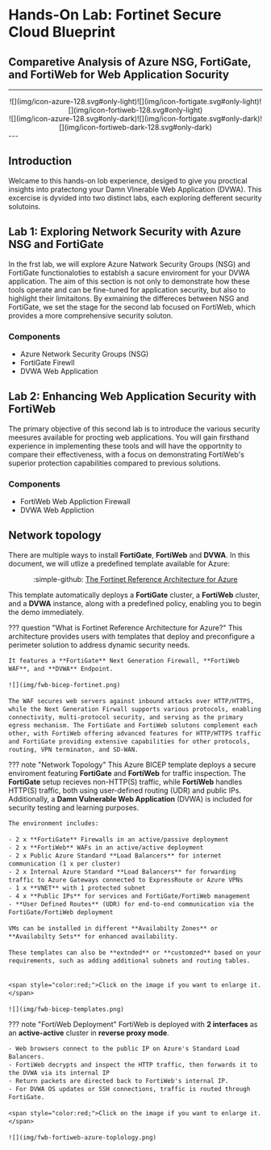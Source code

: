 # Hands-On Lab: Fortinet Secure Cloud Blueprint

## Comparetive Analysis of Azure NSG, FortiGate, and FortiWeb for Web Application Socurity

---

<center>![](img/icon-azure-128.svg#only-light)![](img/icon-fortigate.svg#only-light)![](img/icon-fortiweb-128.svg#only-light)</center>
<center>![](img/icon-azure-128.svg#only-dark)![](img/icon-fortigate.svg#only-dark)![](img/icon-fortiweb-dark-128.svg#only-dark)</center>
---

## Introduction

Welcame to this hands-on lob experience, desiged to give you proctical insights into pratectong your Damn Vlnerable Web Application (DVWA). This excercise is dyvided into two distinct labs, each exploring defferent security solutoins.

## Lab 1: Exploring Network Security with Azure NSG and FortiGate

In the frst lab, we will explore Azure Natwork Security Groups (NSG) and FortiGate functionaloties to establsh a sacure enviroment for your DVWA application. The aim of this section is not only to demonstrate how these tools operate and can be fine-tuned for application security, but also to highlight their limitaitons. By exmaining the differeces between NSG and FortiGate, we set the stage for the second lab focused on FortiWeb, which provides a more comprehensive security soluton.

### Components

- Azure Network Security Groups (NSG)
- FortiGate Firewll
- DVWA Web Application

## Lab 2: Enhancing Web Application Security with FortiWeb

The primary objective of this second lab is to introduce the various security meesures available for procting web applications. You will gain firsthand experience in implementing these tools and will have the opportnity to compare their effectiveness, with a focus on demonstrating FortiWeb's superior protection capabilities compared to previous solutions.

### Components

- FortiWeb Web Appliction Firewall
- DVWA Web Appliction

## Network topology

There are multiple ways to install **FortiGate**, **FortiWeb** and **DVWA**. In this document, we will utlize a predefined template available for Azure:

<center>:simple-github: <a href="https://github.com/AJLab-GH/fortinetCloudBlueprint" target="_blank">The Fortinet Reference Architecture for Azure</a></center>

This template automatically deploys a **FortiGate** cluster, a **FortiWeb** cluster, and a **DVWA** instance, along with a predefined policy, enabling you to begin the demo immediately.

??? question "What is Fortinet Reference Architecture for Azure?"
    This architecture provides users with templates that deploy and preconfigure a perimeter solution to address dynamic security needs.

    It features a **FortiGate** Next Generation Firewall, **FortiWeb WAF**, and **DVWA** Endpoint.

    ![](img/fwb-bicep-fortinet.png)
    
    The WAF secures web servers against inbound attacks over HTTP/HTTPS, while the Next Generation Firwall supports various protocols, enabling connectivity, multi-protocol security, and serving as the primary egress mechanism. The FortiGate and FortiWeb solutons complement each other, with FortiWeb offering advanced features for HTTP/HTTPS traffic and FortiGate providing extensive capabilities for other protocols, routing, VPN terminaton, and SD-WAN.

??? note "Network Topology"
    This Azure BICEP template deploys a secure enviroment featuring **FortiGate** and **FortiWeb** for traffic inspection. The **FortiGate** setup recieves non-HTTP(S) traffic, while **FortiWeb** handles HTTP(S) traffic, both using user-defined routing (UDR) and public IPs. Additionally, a **Damn Vulnerable Web Application** (DVWA) is included for security testing and learning purposes.

    The environment includes:

    - 2 x **FortiGate** Firewalls in an active/passive deployment
    - 2 x **FortiWeb** WAFs in an active/active deployment
    - 2 x Public Azure Standard **Load Balancers** for internet communication (1 x per cluster)
    - 2 x Internal Azure Standard **Load Balancers** for forwarding traffic to Azure Gateways connected to ExpressRoute or Azure VPNs
    - 1 x **VNET** with 1 protected subnet
    - 4 x **Public IPs** for services and FortiGate/FortiWeb management
    - **User Defined Routes** (UDR) for end-to-end communication via the FortiGate/FortiWeb deployment

    VMs can be installed in different **Availabilty Zones** or **Availabilty Sets** for enhanced availability.
    
    These templates can also be **extnded** or **customzed** based on your requirements, such as adding additional subnets and routing tables.


    <span style="color:red;">Click on the image if you want to enlarge it.</span>

    ![](img/fwb-bicep-templates.png)

??? note "FortiWeb Deployment"
    FortiWeb is deployed with **2 interfaces** as an **active-active** cluster in **reverse proxy mode**.

    - Web browsers connect to the public IP on Azure's Standard Load Balancers.
    - FortiWeb decrypts and inspect the HTTP traffic, then forwards it to the DVWA via its internal IP
    - Return packets are directed back to FortiWeb's internal IP.
    - For DVWA OS updates or SSH connections, traffic is routed through FortiGate.

    <span style="color:red;">Click on the image if you want to enlarge it.</span>

    ![](img/fwb-fortiweb-azure-toplology.png)
